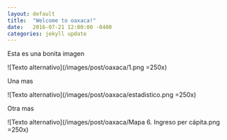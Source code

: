 ```yaml
---
layout: default
title:  "Welcome to oaxaca!"
date:   2016-07-21 12:00:00 -0400
categories: jekyll update
---
```


Esta es una bonita imagen

![Texto alternativo](/images/post/oaxaca/1.png =250x)

Una mas

![Texto alternativo](/images/post/oaxaca/estadistico.png =250x)

Otra mas

![Texto alternativo](/images/post/oaxaca/Mapa 6. Ingreso per cápita.png =250x)
